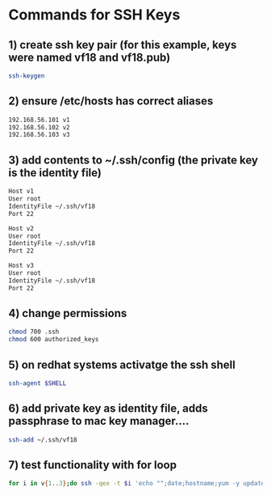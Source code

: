 # Commands for SSH Keys

## 1) create ssh key pair (for this example, keys were named vf18 and vf18.pub)
```bash
ssh-keygen
```

## 2) ensure /etc/hosts has correct aliases
```bash
192.168.56.101 v1
192.168.56.102 v2
192.168.56.103 v3
```

## 3) add contents to ~/.ssh/config (the private key is the identity file)
```bash
Host v1
User root
IdentityFile ~/.ssh/vf18
Port 22

Host v2
User root
IdentityFile ~/.ssh/vf18
Port 22

Host v3
User root
IdentityFile ~/.ssh/vf18
Port 22
```

## 4) change permissions
```bash
chmod 700 .ssh
chmod 600 authorized_keys
```

## 5) on redhat systems activatge the ssh shell
```bash
ssh-agent $SHELL
```

## 6) add private key as identity file, adds passphrase to mac key manager....
```bash
ssh-add ~/.ssh/vf18
```

## 7) test functionality with for loop
```bash
for i in v{1..3};do ssh -qex -t $i 'echo "";date;hostname;yum -y update;init 6';done
```

